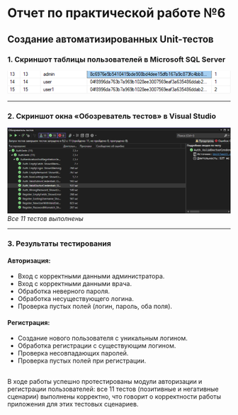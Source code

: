 # Отчет по практической работе №6

## Создание автоматизированных Unit-тестов

### 1. Скриншот таблицы пользователей в Microsoft SQL Server
![Скриншот таблицы Users](скринбазы.png)  


---

### 2. Скриншот окна «Обозреватель тестов» в Visual Studio
![Скриншот Test Explorer](автотест.png)  
*Все 11 тестов выполнены*

---

### 3. Результаты тестирования

#### Авторизация:  
- Вход с корректными данными администратора.  
- Вход с корректными данными врача.  
- Обработка неверного пароля.  
- Обработка несуществующего логина.  
- Проверка пустых полей (логин, пароль, оба поля).  

#### Регистрация:  
- Создание нового пользователя с уникальным логином.  
- Обработка регистрации с существующим логином.  
- Проверка несовпадающих паролей.  
- Проверка пустых полей при регистрации.  

##

 В ходе работы успешно протестированы модули авторизации и регистрации пользователей: все 11 тестов (позитивные и негативные сценарии) выполнены корректно, что говорит о корректности работы приложения для этих тестовых сценариев.
